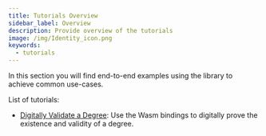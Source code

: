 ```yaml
---
title: Tutorials Overview
sidebar_label: Overview
description: Provide overview of the tutorials
image: /img/Identity_icon.png
keywords:
  - tutorials
---
```


In this section you will find end-to-end examples using the library to achieve common use-cases.

List of tutorials:

- [Digitally Validate a Degree](./validate_university_degree): Use the Wasm bindings to digitally prove the existence and validity of a degree.
